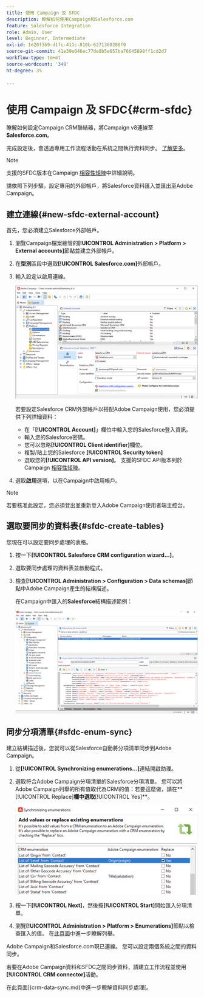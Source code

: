 ```yaml
---
title: 使用 Campaign 及 SFDC
description: 瞭解如何使用Campaign和Salesforce.com
feature: Salesforce Integration
role: Admin, User
level: Beginner, Intermediate
exl-id: 1e20f3b9-d1fc-411c-810b-6271360286f9
source-git-commit: 41e39e046ec77de8b5e657ba76645898ff1cd2d7
workflow-type: tm+mt
source-wordcount: '349'
ht-degree: 3%

---
```


# 使用 Campaign 及 SFDC{#crm-sfdc}

瞭解如何設定Campaign CRM聯結器，將Campaign v8連線至&#x200B;**Salesforce.com**。

完成設定後，會透過專用工作流程活動在系統之間執行資料同步。 [了解更多](crm-data-sync.md)。

>[!NOTE]
>
>支援的SFDC版本在Campaign [相容性矩陣](../start/compatibility-matrix.md)中詳細說明。

請依照下列步驟，設定專用的外部帳戶，將Salesforce資料匯入並匯出至Adobe Campaign。

## 建立連線{#new-sfdc-external-account}

首先，您必須建立Salesforce外部帳戶。

1. 瀏覽Campaign檔案總管的&#x200B;**[!UICONTROL Administration > Platform > External accounts]**&#x200B;節點並建立外部帳戶。
1. 在&#x200B;**型別**&#x200B;區段中選取&#x200B;**[!UICONTROL Salesforce.com]**&#x200B;外部帳戶。
1. 輸入設定以啟用連線。

   ![](assets/sfdc-external-account.png)

   若要設定Salesforce CRM外部帳戶以搭配Adobe Campaign使用，您必須提供下列詳細資料：

   * 在「**[!UICONTROL Account]**」欄位中輸入您的Salesforce登入資訊。
   * 輸入您的Salesforce密碼。
   * 您可以忽略&#x200B;**[!UICONTROL Client identifier]**&#x200B;欄位。
   * 複製/貼上您的Salesforce **[!UICONTROL Security token]**
   * 選取您的&#x200B;**[!UICONTROL API version]**。 支援的SFDC API版本列於Campaign [相容性矩陣](../start/compatibility-matrix.md)。

1. 選取&#x200B;**啟用**&#x200B;選項，以在Campaign中啟用帳戶。

>[!NOTE]
>
>若要核准此設定，您必須登出並重新登入Adobe Campaign使用者端主控台。

## 選取要同步的資料表{#sfdc-create-tables}

您現在可以設定要同步處理的表格。

1. 按一下&#x200B;**[!UICONTROL Salesforce CRM configuration wizard...]**。
1. 選取要同步處理的資料表並啟動程式。
1. 檢查&#x200B;**[!UICONTROL Administration > Configuration > Data schemas]**&#x200B;節點中Adobe Campaign產生的結構描述。

   在Campaign中匯入的&#x200B;**Salesforce**&#x200B;結構描述範例：

   ![](assets/sfdc-schemas.png)

## 同步分項清單{#sfdc-enum-sync}

建立結構描述後，您就可以從Salesforce自動將分項清單同步到Adobe Campaign。

1. 從&#x200B;**[!UICONTROL Synchronizing enumerations...]**&#x200B;連結開啟助理。
1. 選取符合Adobe Campaign分項清單的Salesforce分項清單。
您可以將Adobe Campaign列舉的所有值取代為CRM的值：若要這麼做，請在**[!UICONTROL Replace]**&#x200B;欄中選取&#x200B;**[!UICONTROL Yes]**。

   ![](assets/sfdc-enum.png)

1. 按一下&#x200B;**[!UICONTROL Next]**，然後按&#x200B;**[!UICONTROL Start]**&#x200B;開始匯入分項清單。

1. 瀏覽&#x200B;**[!UICONTROL Administration > Platform > Enumerations]**&#x200B;節點以檢查匯入的值。 在[此頁面](../config/ui-settings.md#enumerations)中進一步瞭解列舉。

Adobe Campaign和Salesforce.com現已連線。 您可以設定兩個系統之間的資料同步。

若要在Adobe Campaign資料和SFDC之間同步資料，請建立工作流程並使用&#x200B;**[!UICONTROL CRM connector]**&#x200B;活動。

在此頁面](crm-data-sync.md)中進一步瞭解資料同步處理[。
